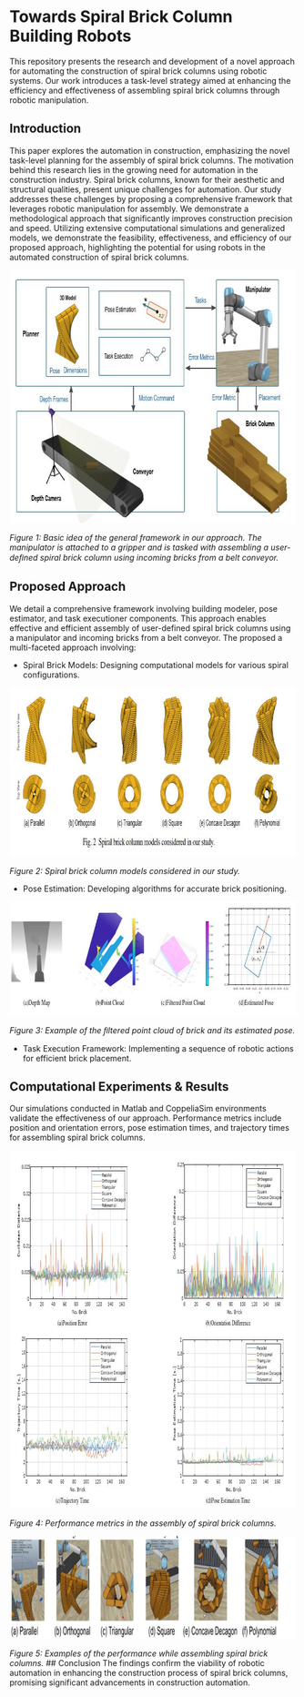 # Towards Spiral Brick Column Building Robots
This repository presents the research and development of a novel approach for automating the construction of spiral brick columns using robotic systems. Our work introduces a task-level strategy aimed at enhancing the efficiency and effectiveness of assembling spiral brick columns through robotic manipulation.



## Introduction
This paper explores the automation in construction,  emphasizing the novel task-level planning for the assembly of spiral brick columns. The motivation behind this research lies in the growing need for automation in the construction industry. Spiral brick columns, known for their aesthetic and structural qualities, present unique challenges for automation. Our study addresses these challenges by proposing a comprehensive framework that leverages robotic manipulation for assembly. We demonstrate a methodological approach that significantly improves construction precision and speed. Utilizing extensive computational simulations and generalized models, we demonstrate the feasibility, effectiveness, and efficiency of our proposed approach, highlighting the potential for using robots in the automated construction of spiral brick columns.

<p align="center">
<img src="Figures/framework.JPG" width="722" height="445" />
</p>
  <em>Figure 1:  Basic idea of the general framework in our approach. The manipulator is attached to a gripper and is tasked with assembling a user-deﬁned spiral brick column using incoming bricks from a belt conveyor.</em>
<!-- <p align="center">
</p> -->

## Proposed Approach

We detail a comprehensive framework involving building modeler, pose estimator, and task executioner components. This approach enables effective and efficient assembly of user-defined spiral brick columns using a manipulator and incoming bricks from a belt conveyor. The proposed a multi-faceted approach involving:

* Spiral Brick Models: Designing computational models for various spiral configurations.
<p align="center">
<img src="Figures/Models.JPG" width="857" height="297" />
</p>
  <em>Figure 2: Spiral brick column models considered in our study. </em>
<!-- <p align="center">
</p> -->

* Pose Estimation: Developing algorithms for accurate brick positioning.
<p align="center">
<img src="Figures/pose.JPG" width="802" height="200" />
</p>
  <em>Figure 3:  Example of the ﬁltered point cloud of brick and its estimated pose. </em>
<!-- <p align="center">
</p> -->

* Task Execution Framework: Implementing a sequence of robotic actions for efficient brick placement.

## Computational Experiments & Results
Our simulations conducted in Matlab and CoppeliaSim environments validate the effectiveness of our approach. Performance metrics include position and orientation errors, pose estimation times, and trajectory times for assembling spiral brick columns.
<p align="center">
<img src="Figures/results.JPG" width="866" height="630" />
</p>
  <em>Figure 4:  Performance metrics in the assembly of spiral brick columns. </em>
<!-- <p align="center">
</p> -->

<p align="center">
<img src="Figures/simulation.JPG" width="848" height="181" />
</p>
  <em>Figure 5:  Examples of the performance while assembling spiral brick columns. </em>
<!-- <p align="center">
</p> -->
## Conclusion
The findings confirm the viability of robotic automation in enhancing the construction process of spiral brick columns, promising significant advancements in construction automation.


